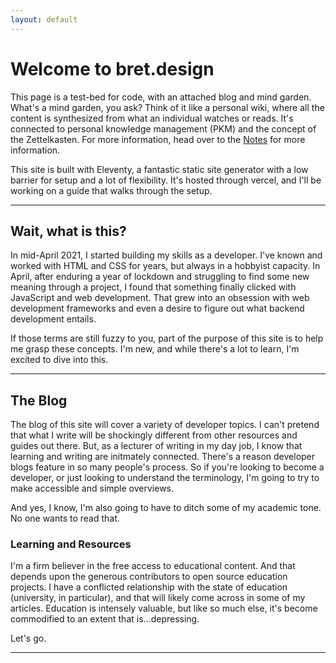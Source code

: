 ```yaml
---
layout: default
---
```


# Welcome to bret.design
This page is a test-bed for code, with an attached blog and mind garden. What's a mind garden, you ask? Think of it like a personal wiki, where all the content is synthesized from what an individual watches or reads. It's connected to personal knowledge management (PKM) and the concept of the Zettelkasten. For more information, head over to the [Notes](https://bret.design/notes) for more information. 

This site is built with Eleventy, a fantastic static site generator with a low barrier for setup and a lot of flexibility. It's hosted through vercel, and I'll be working on a guide that walks through the setup.

---

## Wait, what is this?
In mid-April 2021, I started building my skills as a developer. I've known and worked with HTML and CSS for years, but always in a hobbyist capacity. In April, after enduring a year of lockdown and struggling to find some new meaning through a project, I found that something finally clicked with JavaScript and web development. That grew into an obsession with web development frameworks and even a desire to figure out what backend development entails. 

If those terms are still fuzzy to you, part of the purpose of this site is to help me grasp these concepts. I'm new, and while there's a lot to learn, I'm excited to dive into this. 

---

## The Blog
The blog of this site will cover a variety of developer topics. I can't pretend that what I write will be shockingly different from other resources and guides out there. But, as a lecturer of writing in my day job, I know that learning and writing are initmately connected. There's a reason developer blogs feature in so many people's process. So if you're looking to become a developer, or just looking to understand the terminology, I'm going to try to make accessible and simple overviews. 

And yes, I know, I'm also going to have to ditch some of my academic tone. No one wants to read that.

### Learning and Resources
I'm a firm believer in the free access to educational content. And that depends upon the generous contributors to open source education projects. I have a conflicted relationship with the state of education (university, in particular), and that will likely come across in some of my articles. Education is intensely valuable, but like so much else, it's become commodified to an extent that is...depressing. 

Let's go.

---
